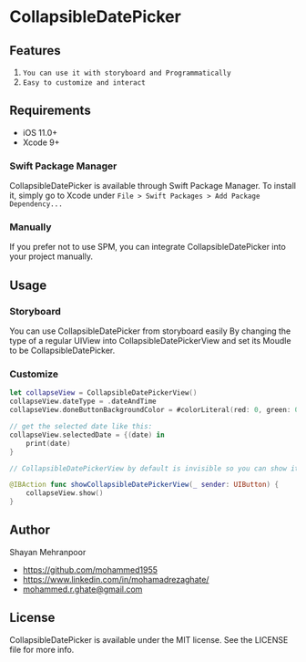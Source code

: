 # CollapsibleDatePicker

## Features

1) `You can use it with storyboard and Programmatically`
2) `Easy to customize and interact `


## Requirements

- iOS 11.0+
- Xcode 9+

### Swift Package Manager

CollapsibleDatePicker is available through Swift Package Manager. To install
it, simply go to Xcode under `File > Swift Packages > Add Package Dependency...`

### Manually

If you prefer not to use SPM, you can integrate CollapsibleDatePicker into your project manually.

## Usage

### Storyboard
You can use CollapsibleDatePicker from storyboard easily By changing the type of a regular UIView into CollapsibleDatePickerView and set its Moudle to be CollapsibleDatePicker.

###  Customize
```swift
let collapseView = CollapsibleDatePickerView()
collapseView.dateType = .dateAndTime
collapseView.doneButtonBackgroundColor = #colorLiteral(red: 0, green: 0.4784313725, blue: 1, alpha: 1)

// get the selected date like this:
collapseView.selectedDate = {(date) in
    print(date)
}

// CollapsibleDatePickerView by default is invisible so you can show it like this(considering you have already set an action for a button):

@IBAction func showCollapsibleDatePickerView(_ sender: UIButton) {
    collapseView.show()
}
```

## Author

Shayan Mehranpoor

- https://github.com/mohammed1955
- https://www.linkedin.com/in/mohamadrezaghate/
- mohammed.r.ghate@gmail.com

## License

CollapsibleDatePicker is available under the MIT license. See the LICENSE file for more info.
